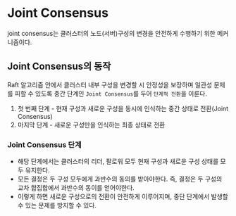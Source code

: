 # Joint Consensus

joint consensus는 클러스터의 노드(서버)구성의 변경을 안전하게 수행하기 위한 메커니즘이다.

## Joint Consensus의 동작

Raft 알고리즘 안에서 클러스터 내부 구성을 변경할 시 안정성을 보장하며 일관성 문제를 피할 수 있도록 중간 단계인 `Joint Consensus`를 두어 `단계적 전환`을 이룬다.

1. 첫 번째 단계 - 현재 구성과 새로운 구성을 동시에 인식하는 중간 상태로 전환(Joint Consensus)
2. 마지막 단계 - 새로운 구성만을 인식하는 최종 상태로 전환

### Joint Consensus 단계

- 해당 단계에서는 클러스터의 리더, 팔로워 모두 현재 구성과 새로운 구성 상태를 모두 유지한다.
- 모든 결정은 두 구성 모두에게 과반수의 동의를 받아야한다. 즉, 결정은 두 구성의 교차 합집합에서 과반수의 동이를 얻어야한다.
- 이렇게 하면 새로운 구성으로의 전환이 안전하게 이루어지며, 중단 단계에서 발생할 수 있는 문제를 방지할 수 있다.
